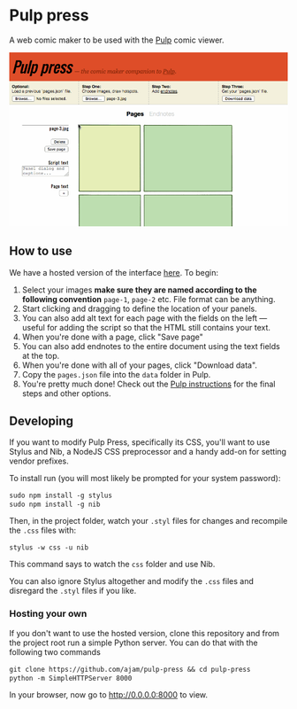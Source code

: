 Pulp press
===

A web comic maker to be used with the [Pulp](https://github.com/ajam/pulp) comic viewer.

![](https://raw.githubusercontent.com/ajam/pulp-press/gh-pages/assets/making-pages.gif)

## How to use

We have a hosted version of the interface [here](http://ajam.github.io/pulp-press). To begin:

1. Select your images **make sure they are named according to the following convention** `page-1`, `page-2` etc. File format can be anything.
2. Start clicking and dragging to define the location of your panels.
3. You can also add alt text for each page with the fields on the left — useful for adding the script so that the HTML still contains your text.
4. When you're done with a page, click "Save page"
5. You can also add endnotes to the entire document using the text fields at the top.
6. When you're done with all of your pages, click "Download data".
7. Copy the `pages.json` file into the `data` folder in Pulp.
8. You're pretty much done! Check out the [Pulp instructions](http://github.com/ajam/pulp) for the final steps and other options.

## Developing

If you want to modify Pulp Press, specifically its CSS, you'll want to use Stylus and Nib, a NodeJS CSS preprocessor and a handy add-on for setting vendor prefixes. 

To install run (you will most likely be prompted for your system password):

````
sudo npm install -g stylus
sudo npm install -g nib
````

Then, in the project folder, watch your `.styl` files for changes and recompile the `.css` files with:

````
stylus -w css -u nib
````

This command says to watch the `css` folder and use Nib.

You can also ignore Stylus altogether and modify the `.css` files and disregard the `.styl` files if you like.

### Hosting your own

If you don't want to use the hosted version, clone this repository and from the project root run a simple Python server. You can do that with the following two commands

````
git clone https://github.com/ajam/pulp-press && cd pulp-press
python -m SimpleHTTPServer 8000
````

In your browser, now go to <http://0.0.0.0:8000> to view.
